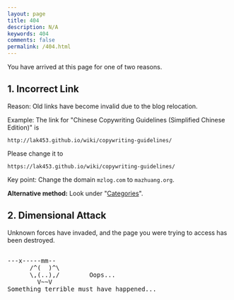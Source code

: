 ```yaml
---
layout: page
title: 404
description: N/A
keywords: 404
comments: false
permalink: /404.html
---
```


You have arrived at this page for one of two reasons.

## 1. Incorrect Link

Reason: Old links have become invalid due to the blog relocation.

Example: The link for "Chinese Copywriting Guidelines (Simplified Chinese Edition)" is

```
http://lak453.github.io/wiki/copywriting-guidelines/
```

Please change it to

```
https://lak453.github.io/wiki/copywriting-guidelines/
```

Key point: Change the domain `mzlog.com` to `mazhuang.org`.

**Alternative method:** Look under "[Categories](/categories/)".

## 2. Dimensional Attack

Unknown forces have invaded, and the page you were trying to access has been destroyed.

<!----------------------------------------------------------------
         mm
      /^(  )^\                     Ascii arts included in this page:
      \,(..),/                     - R2D2, provided by: http://www.chris.com/
        V~~V                       - Texts, generated from: http://www.network-science.de/ascii/  
                                   http:// cnfeat.github.io
            
------------------------------------------------------------------>

  <style>
    pre {
          background: none;
          border: none;
    }
  </style>

  <pre>         
---x-----mm--
      /^(  )^\
      \,(..),/        Oops...
        V~~V                     
Something terrible must have happened...
    </pre>
